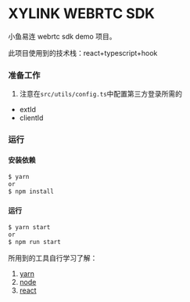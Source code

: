 # XYLINK WEBRTC SDK

小鱼易连 webrtc sdk demo 项目。

此项目使用到的技术栈：react+typescript+hook

### 准备工作

1. 注意在`src/utils/config.ts`中配置第三方登录所需的

- extId
- clientId

### 运行

#### 安装依赖

```bash
$ yarn
or
$ npm install
```

#### 运行

```bash
$ yarn start
or
$ npm run start
```

所用到的工具自行学习了解：

1. [yarn](https://yarn.bootcss.com/)
2. [node](https://nodejs.org/zh-cn/)
3. [react](https://reactjs.org/)
